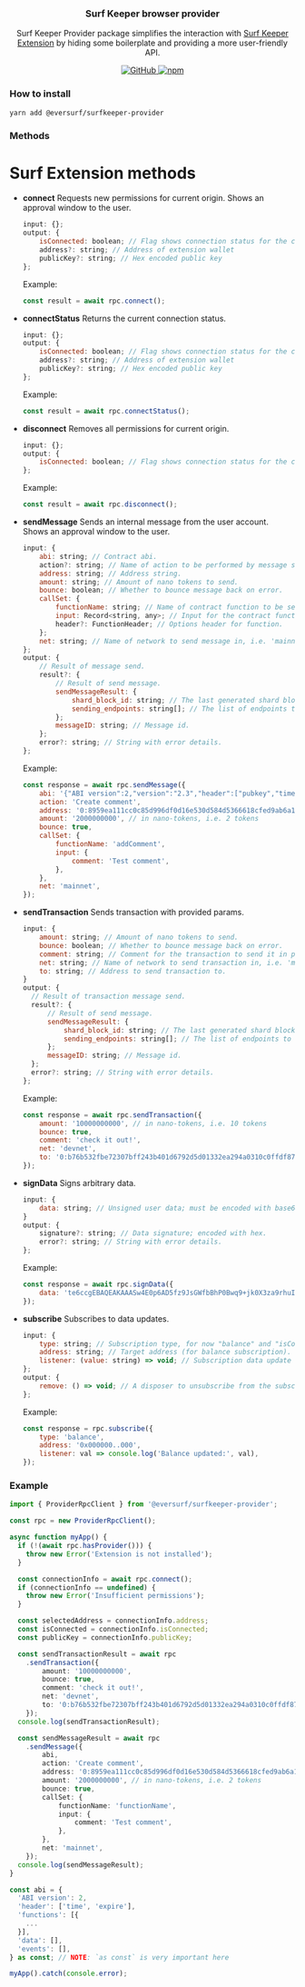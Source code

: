 <p align="center">
    <h3 align="center">Surf Keeper browser provider</h3>
    <p align="center">Surf Keeper Provider package simplifies the interaction with <a href="https://ever.surf/download/" target="_blank">Surf Keeper Extension</a> by hiding some boilerplate and providing a more user-friendly API.</p>
    <p align="center">
        <a href="/LICENSE">
            <img alt="GitHub" src="https://img.shields.io/github/license/broxus/everscale-inpage-provider" />
        </a>
        <a href="https://www.npmjs.com/package/@eversurf/surfkeeper-provider">
            <img alt="npm" src="https://img.shields.io/npm/v/@eversurf/surfkeeper-provider">
        </a>
    </p>
</p>

### How to install

```shell
yarn add @eversurf/surfkeeper-provider
```

### Methods

# Surf Extension methods

- **connect**
  Requests new permissions for current origin.
  Shows an approval window to the user.
  ```jsx
  input: {};
  output: {
      isConnected: boolean; // Flag shows connection status for the current origin
      address?: string; // Address of extension wallet
      publicKey?: string; // Hex encoded public key
  };
  ```
  Example:
  ```jsx
  const result = await rpc.connect();
  ```
- **connectStatus**
  Returns the current connection status.
  ```jsx
  input: {};
  output: {
      isConnected: boolean; // Flag shows connection status for the current origin
      address?: string; // Address of extension wallet
      publicKey?: string; // Hex encoded public key
  };
  ```
  Example:
  ```jsx
  const result = await rpc.connectStatus();
  ```
- **disconnect**
  Removes all permissions for current origin.
  ```jsx
  input: {};
  output: {
      isConnected: boolean; // Flag shows connection status for the current origin; should return `false` as disconnect method execution result.
  };
  ```
  Example:
  ```jsx
  const result = await rpc.disconnect();
  ```
- **sendMessage**
  Sends an internal message from the user account.
  Shows an approval window to the user.
  ```jsx
  input: {
      abi: string; // Contract abi.
      action?: string; // Name of action to be performed by message send.
      address: string; // Address string.
      amount: string; // Amount of nano tokens to send.
      bounce: boolean; // Whether to bounce message back on error.
      callSet: {
          functionName: string; // Name of contract function to be sent to the contract.
          input: Record<string, any>; // Input for the contract function.
          header?: FunctionHeader; // Options header for function.
      };
      net: string; // Name of network to send message in, i.e. 'mainnet' | 'devnet'.
  };
  output: {
      // Result of message send.
      result?: {
          // Result of send message.
          sendMessageResult: {
              shard_block_id: string; // The last generated shard block of the message destination account before the message was sent.
              sending_endpoints: string[]; // The list of endpoints to which the message was sent.
          };
          messageID: string; // Message id.
      };
      error?: string; // String with error details.
  };
  ```
  Example:
  ```jsx
  const response = await rpc.sendMessage({
      abi: '{"ABI version":2,"version":"2.3","header":["pubkey","time","expire"]...',
      action: 'Create comment',
      address: '0:8959ea111cc0c85d996df0d16e530d584d5366618cfed9ab6a1754828bb78479',
      amount: '2000000000', // in nano-tokens, i.e. 2 tokens
      bounce: true,
      callSet: {
          functionName: 'addComment',
          input: {
              comment: 'Test comment',
          },
      },
      net: 'mainnet',
  });
  ```
- **sendTransaction**
  Sends transaction with provided params.
  ```jsx
  input: {
      amount: string; // Amount of nano tokens to send.
      bounce: boolean; // Whether to bounce message back on error.
      comment: string; // Comment for the transaction to send it in payload.
      net: string; // Name of network to send transaction in, i.e. 'mainnet' | 'devnet'.
      to: string; // Address to send transaction to.
  }
  output: {
    // Result of transaction message send.
    result?: {
        // Result of send message.
        sendMessageResult: {
            shard_block_id: string; // The last generated shard block of the message destination account before the message was sent.
            sending_endpoints: string[]; // The list of endpoints to which the message was sent.
        };
        messageID: string; // Message id.
    };
    error?: string; // String with error details.
  };
  ```
  Example:
  ```jsx
  const response = await rpc.sendTransaction({
      amount: '10000000000', // in nano-tokens, i.e. 10 tokens
      bounce: true,
      comment: 'check it out!',
      net: 'devnet',
      to: '0:b76b532fbe72307bff243b401d6792d5d01332ea294a0310c0ffdf874026f2b9',
  });
  ```
- **signData**
  Signs arbitrary data.
  ```jsx
  input: {
      data: string; // Unsigned user data; must be encoded with base64.
  }
  output: {
      signature?: string; // Data signature; encoded with hex.
      error?: string; // String with error details.
  };
  ```
  Example:
  ```jsx
  const response = await rpc.signData({
      data: 'te6ccgEBAQEAKAAASw4E0p6AD5fz9JsGWfbBhP0Bwq9+jk0X3za9rhuI7A1H3DxC0QBw',
  });
  ```
- **subscribe**
  Subscribes to data updates.
  ```jsx
  input: {
      type: string; // Subscription type, for now "balance" and "isConnected" subscription types are available.
      address: string; // Target address (for balance subscription).
      listener: (value: string) => void; // Subscription data update handler.
  };
  output: {
      remove: () => void; // A disposer to unsubscribe from the subscription.
  };
  ```
  Example:
  ```jsx
  const response = rpc.subscribe({
      type: 'balance',
      address: '0x000000..000',
      listener: val => console.log('Balance updated:', val),
  });
  ```

### Example

```typescript
import { ProviderRpcClient } from '@eversurf/surfkeeper-provider';

const rpc = new ProviderRpcClient();

async function myApp() {
  if (!(await rpc.hasProvider())) {
    throw new Error('Extension is not installed');
  }

  const connectionInfo = await rpc.connect();
  if (connectionInfo == undefined) {
    throw new Error('Insufficient permissions');
  }

  const selectedAddress = connectionInfo.address;
  const isConnected = connectionInfo.isConnected;
  const publicKey = connectionInfo.publicKey;

  const sendTransactionResult = await rpc
    .sendTransaction({
        amount: '10000000000',
        bounce: true,
        comment: 'check it out!',
        net: 'devnet',
        to: '0:b76b532fbe72307bff243b401d6792d5d01332ea294a0310c0ffdf874026f2b9'
    });
  console.log(sendTransactionResult);

  const sendMessageResult = await rpc
    .sendMessage({
        abi,
        action: 'Create comment',
        address: '0:8959ea111cc0c85d996df0d16e530d584d5366618cfed9ab6a1754828bb78479',
        amount: '2000000000', // in nano-tokens, i.e. 2 tokens
        bounce: true,
        callSet: {
            functionName: 'functionName',
            input: {
                comment: 'Test comment',
            },
        },
        net: 'mainnet',
    });
  console.log(sendMessageResult);
}

const abi = {
  'ABI version': 2,
  'header': ['time', 'expire'],
  'functions': [{
    ...
  }],
  'data': [],
  'events': [],
} as const; // NOTE: `as const` is very important here

myApp().catch(console.error);
```
